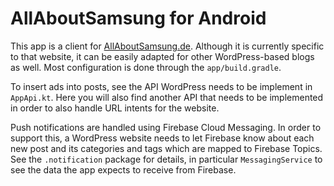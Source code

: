 # AllAboutSamsung for Android

This app is a client for [AllAboutSamsung.de](https://allaboutsamsung.de/). Although it is currently specific to that website, it can be easily adapted for other WordPress-based blogs as well. Most configuration is done through the `app/build.gradle`.

To insert ads into posts, see the API WordPress needs to be implement in `AppApi.kt`. Here you will also find another API that needs to be implemented in order to also handle URL intents for the website.

Push notifications are handled using Firebase Cloud Messaging. In order to support this, a WordPress website needs to let Firebase know about each new post and its categories and tags which are mapped to Firebase Topics. See the `.notification` package for details, in particular `MessagingService` to see the data the app expects to receive from Firebase.

